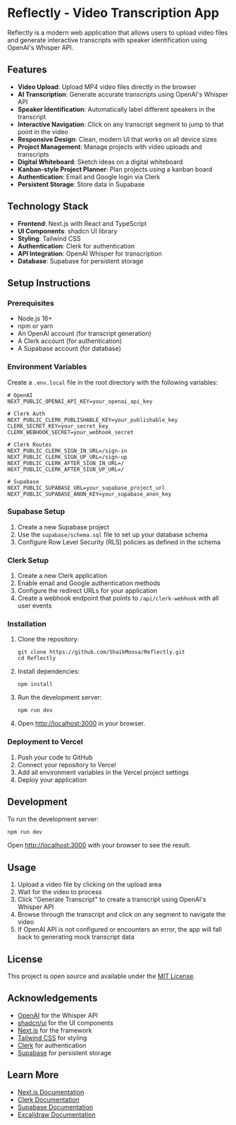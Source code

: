 # Reflectly - Video Transcription App

Reflectly is a modern web application that allows users to upload video files and generate interactive transcripts with speaker identification using OpenAI's Whisper API.

## Features

- **Video Upload**: Upload MP4 video files directly in the browser
- **AI Transcription**: Generate accurate transcripts using OpenAI's Whisper API
- **Speaker Identification**: Automatically label different speakers in the transcript
- **Interactive Navigation**: Click on any transcript segment to jump to that point in the video
- **Responsive Design**: Clean, modern UI that works on all device sizes
- **Project Management**: Manage projects with video uploads and transcripts
- **Digital Whiteboard**: Sketch ideas on a digital whiteboard
- **Kanban-style Project Planner**: Plan projects using a kanban board
- **Authentication**: Email and Google login via Clerk
- **Persistent Storage**: Store data in Supabase

## Technology Stack

- **Frontend**: Next.js with React and TypeScript
- **UI Components**: shadcn UI library
- **Styling**: Tailwind CSS
- **Authentication**: Clerk for authentication
- **API Integration**: OpenAI Whisper for transcription
- **Database**: Supabase for persistent storage

## Setup Instructions

### Prerequisites

- Node.js 16+
- npm or yarn
- An OpenAI account (for transcript generation)
- A Clerk account (for authentication)
- A Supabase account (for database)

### Environment Variables

Create a `.env.local` file in the root directory with the following variables:

```
# OpenAI
NEXT_PUBLIC_OPENAI_API_KEY=your_openai_api_key

# Clerk Auth
NEXT_PUBLIC_CLERK_PUBLISHABLE_KEY=your_publishable_key
CLERK_SECRET_KEY=your_secret_key
CLERK_WEBHOOK_SECRET=your_webhook_secret

# Clerk Routes
NEXT_PUBLIC_CLERK_SIGN_IN_URL=/sign-in
NEXT_PUBLIC_CLERK_SIGN_UP_URL=/sign-up
NEXT_PUBLIC_CLERK_AFTER_SIGN_IN_URL=/
NEXT_PUBLIC_CLERK_AFTER_SIGN_UP_URL=/

# Supabase
NEXT_PUBLIC_SUPABASE_URL=your_supabase_project_url
NEXT_PUBLIC_SUPABASE_ANON_KEY=your_supabase_anon_key
```

### Supabase Setup

1. Create a new Supabase project
2. Use the `supabase/schema.sql` file to set up your database schema
3. Configure Row Level Security (RLS) policies as defined in the schema

### Clerk Setup

1. Create a new Clerk application
2. Enable email and Google authentication methods
3. Configure the redirect URLs for your application
4. Create a webhook endpoint that points to `/api/clerk-webhook` with all user events

### Installation

1. Clone the repository:
   ```
   git clone https://github.com/ShaikMoosa/Reflectly.git
   cd Reflectly
   ```

2. Install dependencies:
   ```
   npm install
   ```

3. Run the development server:
   ```
   npm run dev
   ```

4. Open [http://localhost:3000](http://localhost:3000) in your browser.

### Deployment to Vercel

1. Push your code to GitHub
2. Connect your repository to Vercel
3. Add all environment variables in the Vercel project settings
4. Deploy your application

## Development

To run the development server:

```bash
npm run dev
```

Open [http://localhost:3000](http://localhost:3000) with your browser to see the result.

## Usage

1. Upload a video file by clicking on the upload area
2. Wait for the video to process
3. Click "Generate Transcript" to create a transcript using OpenAI's Whisper API
4. Browse through the transcript and click on any segment to navigate the video
5. If OpenAI API is not configured or encounters an error, the app will fall back to generating mock transcript data

## License

This project is open source and available under the [MIT License](LICENSE).

## Acknowledgements

- [OpenAI](https://openai.com/) for the Whisper API
- [shadcn/ui](https://ui.shadcn.com/) for the UI components
- [Next.js](https://nextjs.org/) for the framework
- [Tailwind CSS](https://tailwindcss.com/) for styling
- [Clerk](https://clerk.dev/) for authentication
- [Supabase](https://supabase.io/) for persistent storage 

## Learn More

- [Next.js Documentation](https://nextjs.org/docs)
- [Clerk Documentation](https://clerk.dev/docs)
- [Supabase Documentation](https://supabase.io/docs)
- [Excalidraw Documentation](https://github.com/excalidraw/excalidraw) 